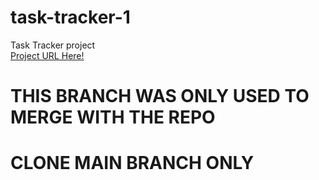 # task-tracker-1
Task Tracker project<br>
<a href="https://roadmap.sh/projects/task-tracker">Project URL Here!</a>

# THIS BRANCH WAS ONLY USED TO MERGE WITH THE REPO
# CLONE MAIN BRANCH ONLY

